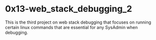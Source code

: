 # 0x13-web_stack_debugging_2

This is the third project on web stack debugging that focuses on running certain linux commands that are essential for any SysAdmin when debugging.
